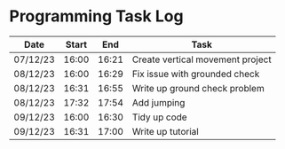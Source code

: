 # Programming Task Log

Date | Start | End | Task
-----|-------|-----|-----
07/12/23 | 16:00 | 16:21 | Create vertical movement project
08/12/23 | 16:00 | 16:29 | Fix issue with grounded check
08/12/23 | 16:31 | 16:55 | Write up ground check problem
08/12/23 | 17:32 | 17:54 | Add jumping
09/12/23 | 16:00 | 16:30 | Tidy up code
09/12/23 | 16:31 | 17:00 | Write up tutorial
